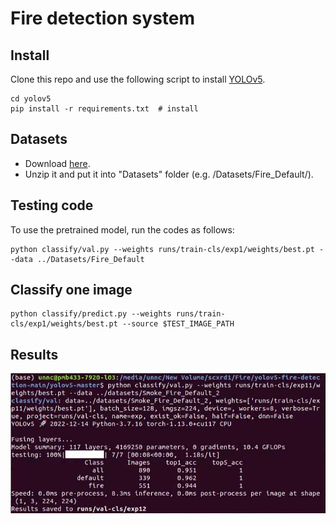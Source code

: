 # Fire detection system

## Install
Clone this repo and use the following script to install [YOLOv5](https://github.com/ultralytics/yolov5.git).
```
cd yolov5
pip install -r requirements.txt  # install
```

## Datasets
- Download [here](https://drive.google.com/file/d/1klIBKVx0eFteGuo8skYaT--wVR48mcY2/view?usp=sharing).
- Unzip it and put it into "Datasets" folder (e.g. /Datasets/Fire_Default/).

## Testing code
To use the pretrained model, run the codes as follows:
```
python classify/val.py --weights runs/train-cls/exp1/weights/best.pt --data ../Datasets/Fire_Default

```

## Classify one image

```
python classify/predict.py --weights runs/train-cls/exp1/weights/best.pt --source $TEST_IMAGE_PATH
```

## Results
![Results](https://github.com/drx770/fire_detection/blob/main/result.png)


